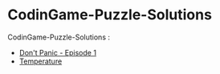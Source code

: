# CodinGame-Puzzle-Solutions

CodinGame-Puzzle-Solutions :
* <a href="Don't Panic - Episode 1.py">Don't Panic - Episode 1<a> 
* <a href="Temperature.cpp">Temperature<a> 
